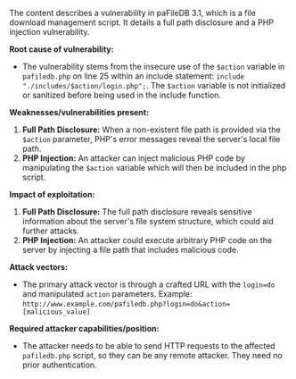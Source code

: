 The content describes a vulnerability in paFileDB 3.1, which is a file download management script. It details a full path disclosure and a PHP injection vulnerability.

**Root cause of vulnerability:**
- The vulnerability stems from the insecure use of the `$action` variable in `pafiledb.php` on line 25 within an include statement: `include "./includes/$action/login.php";`. The `$action` variable is not initialized or sanitized before being used in the include function.

**Weaknesses/vulnerabilities present:**
1.  **Full Path Disclosure:** When a non-existent file path is provided via the `$action` parameter, PHP's error messages reveal the server's local file path.
2.  **PHP Injection:** An attacker can inject malicious PHP code by manipulating the `$action` variable which will then be included in the php script.

**Impact of exploitation:**
1. **Full Path Disclosure:** The full path disclosure reveals sensitive information about the server's file system structure, which could aid further attacks.
2. **PHP Injection:** An attacker could execute arbitrary PHP code on the server by injecting a file path that includes malicious code.

**Attack vectors:**
- The primary attack vector is through a crafted URL with the `login=do` and manipulated `action` parameters. Example: `http://www.example.com/pafiledb.php?login=do&action=[malicious_value]`

**Required attacker capabilities/position:**
- The attacker needs to be able to send HTTP requests to the affected `pafiledb.php` script, so they can be any remote attacker. They need no prior authentication.